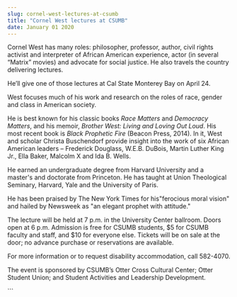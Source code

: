 ```yaml
---
slug: cornel-west-lectures-at-csumb
title: "Cornel West lectures at CSUMB"
date: January 01 2020
---
```


  
<p>
  Cornel West has many roles: philosopher, professor, author, civil rights
  activist and interpreter of African American experience, actor &#40;in several
  “Matrix” movies&#41; and advocate for social justice. He also travels the
  country delivering lectures.
</p>
<p>He’ll give one of those lectures at Cal State Monterey Bay on April 24.</p>
<p>
  West focuses much of his work and research on the roles of race, gender and
  class in American society.
</p>
<p>
  He is best known for his classic books <em>Race Matters</em> and
  <em>Democracy Matters</em>, and his memoir,
  <em>Brother West: Living and Loving Out Loud</em>. His most recent book is
  <em>Black Prophetic Fire</em> &#40;Beacon Press, 2014&#41;. In it, West and
  scholar Christa Buschendorf provide insight into the work of six African
  American leaders – Frederick Douglass, W.E.B. DuBois, Martin Luther King Jr.,
  Ella Baker, Malcolm X and Ida B. Wells.
</p>
<p>
  He earned an undergraduate degree from Harvard University and a master's and
  doctorate from Princeton. He has taught at Union Theological Seminary,
  Harvard, Yale and the University of Paris.
</p>
<p>
  He has been praised by The New York Times for his"ferocious moral vision" and
  hailed by Newsweek as "an elegant prophet with attitude."
</p>
<p>
  The lecture will be held at 7 p.m. in the University Center ballroom. Doors
  open at 6 p.m. Admission is free for CSUMB students, $5 for CSUMB faculty and
  staff, and $10 for everyone else. Tickets will be on sale at the door; no
  advance purchase or reservations are available.
</p>
<p>
  For more information or to request disability accommodation, call
  582&#45;4070.
</p>
<p>
  The event is sponsored by CSUMB’s Otter Cross Cultural Center; Otter Student
  Union; and Student Activities and Leadership Development.
</p>
```
